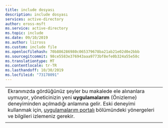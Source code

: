 ```yaml
---
title: include dosyası
description: include dosyası
services: active-directory
author: eross-msft
ms.service: active-directory
ms.topic: include
ms.date: 09/10/2019
ms.author: lizross
ms.custom: include file
ms.openlocfilehash: 70b886286980c065379678ba21ab21e02d0e2bbb
ms.sourcegitcommit: 98ce5583e376943aaa9773bf8efe0b324a55e58c
ms.translationtype: MT
ms.contentlocale: tr-TR
ms.lasthandoff: 10/30/2019
ms.locfileid: "73178091"
---
```

| |
|--|
|Ekranınızda gördüğünüz şeyler bu makalede ele alınanlara uymuyor, yöneticinizin yeni **uygulamalarım** (Önizleme) deneyiminden açılmadığı anlamına gelir. Eski deneyimi kullanmak için, [uygulamalarım portalı](https://docs.microsoft.com/azure/active-directory/user-help/my-apps-portal-end-user-overview) bölümündeki yönergeleri ve bilgileri izlemeniz gerekir.|
| |